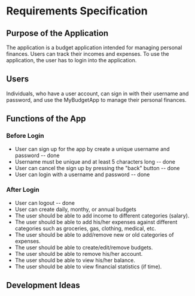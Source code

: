 # Requirements Specification

## Purpose of the Application

The application is a budget application intended for managing personal finances. 
Users can track their incomes and expenses. To use the application, the user has to login into the application.

## Users

Individuals, who have a user account, can sign in with their username and password, and use the MyBudgetApp to manage their personal finances.

## Functions of the App


### Before Login
* User can sign up for the app by create a unique username and password -- done
* Username must be unique and at least 5 characters long -- done
* User can cancel the sign up by pressing the "back" button -- done
* User can login with a username and password -- done

### After Login
* User can logout -- done
* User can create daily, monthy, or annual budgets
* The user should be able to add income to different categories (salary).
* The user should be able to add his/her expenses against different categories such as groceries, gas, clothing, medical, etc.
* The user should be able to add/remove new or old categories of expenses.
* The user should be able to create/edit/remove budgets.
* The user should be able to remove his/her account.
* The user should be able to view his/her balance.
* The user should be able to view financial statistics (if time).

## Development Ideas

